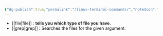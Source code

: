 ```yaml
---
{"dg-publish":true,"permalink":"/linux-terminal-commands/","noteIcon":""}
---
```


- [[file\|file]] : **tells you which type of file you have.** 
- [[grep\|grep]] : Searches the files for the given argument.